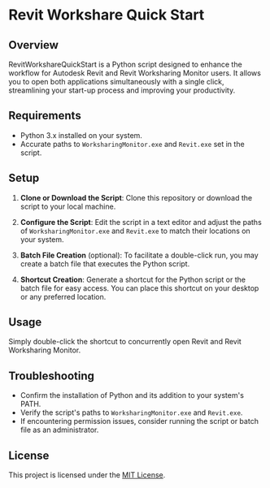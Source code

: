 # Revit Workshare Quick Start

## Overview
RevitWorkshareQuickStart is a Python script designed to enhance the workflow for Autodesk Revit and Revit Worksharing Monitor users. It allows you to open both applications simultaneously with a single click, streamlining your start-up process and improving your productivity.

## Requirements
- Python 3.x installed on your system.
- Accurate paths to `WorksharingMonitor.exe` and `Revit.exe` set in the script.

## Setup
1. **Clone or Download the Script**:
   Clone this repository or download the script to your local machine.

2. **Configure the Script**:
   Edit the script in a text editor and adjust the paths of `WorksharingMonitor.exe` and `Revit.exe` to match their locations on your system.

3. **Batch File Creation** (optional):
   To facilitate a double-click run, you may create a batch file that executes the Python script.

4. **Shortcut Creation**:
   Generate a shortcut for the Python script or the batch file for easy access. You can place this shortcut on your desktop or any preferred location.

## Usage
Simply double-click the shortcut to concurrently open Revit and Revit Worksharing Monitor.

## Troubleshooting
- Confirm the installation of Python and its addition to your system's PATH.
- Verify the script's paths to `WorksharingMonitor.exe` and `Revit.exe`.
- If encountering permission issues, consider running the script or batch file as an administrator.

## License
This project is licensed under the [MIT License](https://opensource.org/licenses/MIT).
